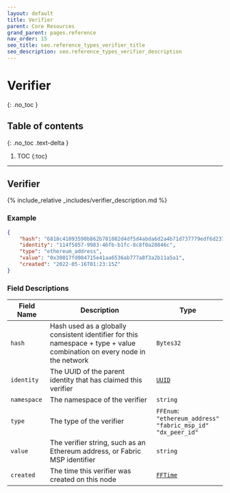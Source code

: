 ```yaml
---
layout: default
title: Verifier
parent: Core Resources
grand_parent: pages.reference
nav_order: 15
seo_title: seo.reference_types_verifier_title
seo_description: seo.reference_types_verifier_description
---
```


# Verifier
{: .no_toc }

## Table of contents
{: .no_toc .text-delta }

1. TOC
{:toc}

---
## Verifier

{% include_relative _includes/verifier_description.md %}

### Example

```json
{
    "hash": "6818c41093590b862b781082d4df5d4abda6d2a4b71d737779edf6d2375d810b",
    "identity": "114f5857-9983-46fb-b1fc-8c8f0a20846c",
    "type": "ethereum_address",
    "value": "0x30017fd084715e41aa6536ab777a8f3a2b11a5a1",
    "created": "2022-05-16T01:23:15Z"
}
```

### Field Descriptions

| Field Name | Description | Type |
|------------|-------------|------|
| `hash` | Hash used as a globally consistent identifier for this namespace + type + value combination on every node in the network | `Bytes32` |
| `identity` | The UUID of the parent identity that has claimed this verifier | [`UUID`](simpletypes#uuid) |
| `namespace` | The namespace of the verifier | `string` |
| `type` | The type of the verifier | `FFEnum`:<br/>`"ethereum_address"`<br/>`"fabric_msp_id"`<br/>`"dx_peer_id"` |
| `value` | The verifier string, such as an Ethereum address, or Fabric MSP identifier | `string` |
| `created` | The time this verifier was created on this node | [`FFTime`](simpletypes#fftime) |

